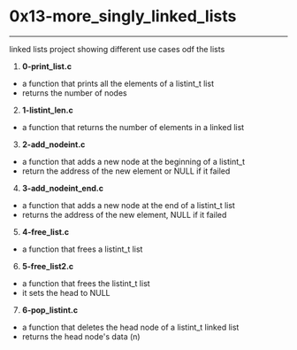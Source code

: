 # 0x13-more_singly_linked_lists

---

linked lists project showing different use cases odf the lists

1. **0-print_list.c**
- a function that prints all the elements of a listint_t list
- returns the number of nodes

2. **1-listint_len.c**
- a function that returns the number of elements in a linked list

3. **2-add_nodeint.c**
- a function that adds a new node at the beginning of a listint_t
- return the address of the new element or NULL if it failed

4. **3-add_nodeint_end.c**
- a function that adds a new node at the end of a listint_t list
- returns the address of the new element, NULL if it failed

5. **4-free_list.c**
-  a function that frees a listint_t list

6. **5-free_list2.c**
-  a function that frees the listint_t list
- it sets the head to NULL

7. **6-pop_listint.c**
- a function that deletes the head node of a listint_t linked list
- returns the head node's data (n)

